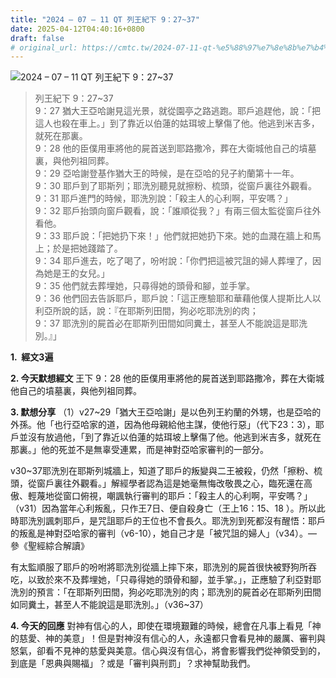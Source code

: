 ```yaml
---
title: "2024 – 07 – 11 QT 列王紀下 9：27~37"
date: 2025-04-12T04:40:16+0800
draft: false
# original_url: https://cmtc.tw/2024-07-11-qt-%e5%88%97%e7%8e%8b%e7%b4%80%e4%b8%8b-9%ef%bc%9a2737
---
```


![2024 – 07 – 11 QT 列王紀下 9：27\~37](/images/qt.jpg  "2024 – 07 – 11 QT 列王紀下 9：27\~37")

> 列王紀下 9：27\~37  
> 9：27 猶大王亞哈謝見這光景，就從園亭之路逃跑。耶戶追趕他，說：「把這人也殺在車上。」到了靠近以伯蓮的姑珥坡上擊傷了他。他逃到米吉多，就死在那裏。  
> 9：28 他的臣僕用車將他的屍首送到耶路撒冷，葬在大衛城他自己的墳墓裏，與他列祖同葬。  
> 9：29 亞哈謝登基作猶大王的時候，是在亞哈的兒子約蘭第十一年。  
> 9：30 耶戶到了耶斯列；耶洗別聽見就擦粉、梳頭，從窗戶裏往外觀看。  
> 9：31 耶戶進門的時候，耶洗別說：「殺主人的心利啊，平安嗎？」  
> 9：32 耶戶抬頭向窗戶觀看，說：「誰順從我？」有兩三個太監從窗戶往外看他。  
> 9：33 耶戶說：「把她扔下來！」他們就把她扔下來。她的血濺在牆上和馬上；於是把她踐踏了。  
> 9：34 耶戶進去，吃了喝了，吩咐說：「你們把這被咒詛的婦人葬埋了，因為她是王的女兒。」  
> 9：35 他們就去葬埋她，只尋得她的頭骨和腳，並手掌。  
> 9：36 他們回去告訴耶戶，耶戶說：「這正應驗耶和華藉他僕人提斯比人以利亞所說的話，說：『在耶斯列田間，狗必吃耶洗別的肉；  
> 9：37 耶洗別的屍首必在耶斯列田間如同糞土，甚至人不能說這是耶洗別。』」

**1.  經文3遍**

**2. 今天默想經文**
王下 9：28 他的臣僕用車將他的屍首送到耶路撒冷，葬在大衛城他自己的墳墓裏，與他列祖同葬。

**3. 默想分享**
（1）v27\~29「猶大王亞哈謝」是以色列王約蘭的外甥，也是亞哈的外孫。他「也行亞哈家的道，因為他母親給他主謀，使他行惡」（代下23：3），耶戶並沒有放過他，「到了靠近以伯蓮的姑珥坡上擊傷了他。他逃到米吉多，就死在那裏。」他的死並不是無辜受連累，而是神對亞哈家審判的一部分。

v30\~37耶洗別在耶斯列城牆上，知道了耶戶的叛變與二王被殺，仍然「擦粉、梳頭，從窗戶裏往外觀看。」解經學者認為這是她毫無悔改敬畏之心，臨死還在高傲、輕蔑地從窗口俯視，嘲諷執行審判的耶戶：「殺主人的心利啊，平安嗎？」（v31）因為當年心利叛亂，只作王7日、便自殺身亡（王上16：15、18 ）。所以此時耶洗別諷刺耶戶，是咒詛耶戶的王位也不會長久。耶洗別到死都沒有醒悟：耶戶的叛亂是神對亞哈家的審判（v6-10），她自己才是「被咒詛的婦人」（v34）。—參《聖經綜合解讀》

有太監順服了耶戶的吩咐將耶洗別從牆上摔下來，耶洗別的屍首很快被野狗所吞吃，以致於來不及葬埋她，「只尋得她的頭骨和腳，並手掌。」，正應驗了利亞對耶洗別的預言：「在耶斯列田間，狗必吃耶洗別的肉；耶洗別的屍首必在耶斯列田間如同糞土，甚至人不能說這是耶洗別。」（v36\~37）

**4. 今天的回應**
對神有信心的人，即使在環境艱難的時候，總會在凡事上看見「神的慈愛、神的美意」！但是對神沒有信心的人，永遠都只會看見神的嚴厲、審判與怒氣，卻看不見神的慈愛與美意。信心與沒有信心，將會影響我們從神領受到的，到底是「恩典與賜福」？或是「審判與刑罰」？求神幫助我們。
